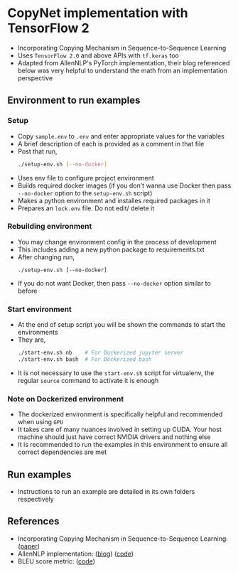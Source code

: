 # CopyNet implementation with TensorFlow 2
 - Incorporating Copying Mechanism in Sequence-to-Sequence Learning
 - Uses `TensorFlow 2.0` and above APIs with `tf.keras` too
 - Adapted from AllenNLP's PyTorch implementation, their blog referenced 
 below was very helpful to understand the math from an implementation
 perspective

## Environment to run examples
### Setup
- Copy `sample.env` to `.env` and enter appropriate values for the variables
 - A brief description of each is provided as a comment in that file
 - Post that run,
   ```bash
   ./setup-env.sh [--no-docker]
   ```
 - Uses env file to configure project environment
 - Builds required docker images (if you don't wanna use Docker then pass 
   `--no-docker` option to the `setup-env.sh` script)
 - Makes a python environment and installes required packages in it
 - Prepares an `lock.env` file. Do not edit/ delete it

### Rebuilding environment
 - You may change environment config in the process of development
 - This includes adding a new python package to requirements.txt
 - After changing run,
    ```
    ./setup-env.sh [--no-docker]
    ```
 - If you do not want Docker, then pass `--no-docker` option similar to before

### Start environment
 - At the end of setup script you will be shown the commands to start the 
 environments
 - They are,
   ```bash
   ./start-env.sh nb    # For Dockerized jupyter server
   ./start-env.sh bash  # For Dockerized bash
   ```
 - It is not necessary to use the `start-env.sh` script for virtualenv, the
 regular `source` command to activate it is enough

### Note on Dockerized environment
 - The dockerized environment is specifically helpful and recommended when 
 using `GPU`
 - It takes care of many nuances involved in setting up CUDA. Your host machine
 should just have correct NVIDIA drivers and nothing else
 - It is recommended to run the examples in this environment to ensure all
 correct dependencies are met

## Run examples
 - Instructions to run an example are detailed in its own folders respectively

## References
 - Incorporating Copying Mechanism in Sequence-to-Sequence Learning: ([paper](https://arxiv.org/abs/1603.06393))
 - AllenNLP implementation: ([blog](https://medium.com/@epwalsh10/incorporating-a-copy-mechanism-into-sequence-to-sequence-models-40917280b89d)) ([code](https://github.com/epwalsh/nlp-models))
 - BLEU score metric: ([code](https://github.com/tensorflow/nmt/blob/master/nmt/scripts/bleu.py))